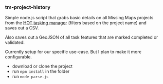 ### tm-project-history

Simple node.js script that grabs basic details on all Missing Maps projects from the [HOT tasking manager](tasks.hotosm.org) (filters based on the project name) and saves out a CSV.

Also saves out a GeoJSON of all task features that are marked completed or validated.

Currently setup for our specific use-case. But I plan to make it more configurable.

- download or clone the project
- run `npm install` in the folder
- run `node parse.js`
